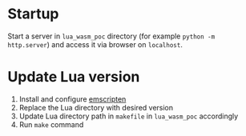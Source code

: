 # Startup

Start a server in ```lua_wasm_poc``` directory (for example ```python -m http.server```) and access it via browser on ```localhost```.

# Update Lua version

1. Install and configure [emscripten](https://emscripten.org/)
2. Replace the Lua directory with desired version
3. Update Lua directory path in ```makefile``` in ```lua_wasm_poc``` accordingly
4. Run ```make``` command
 

